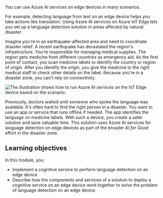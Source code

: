 You can use Azure AI services on edge devices in many scenarios.

For example, detecting language from text on an edge device helps you take actions like translation. Using Azure AI services on Azure IoT Edge lets you set up a language detection solution in areas affected by natural disaster.

Imagine you're in an earthquake-affected area and need to coordinate disaster relief. A recent earthquake has devastated the region's infrastructure. You're responsible for managing medical supplies. The region gets medicine from different countries as emergency aid. As the first point of contact, you scan medicine labels to identify the country or region of origin. After you identify the origin, you give the medicine to the right medical staff to check other details on the label. Because you're in a disaster zone, you can't rely on connectivity.

![The illustration shows how to run Azure AI services on the IoT Edge device based on the scenario.](../media/scenario-image.png)

Previously, doctors waited until someone who spoke the language was available. It's often hard to find the right person in a disaster. You want to use an app or service that runs offline if needed. The app identifies the language on medicine labels. With such a device, you create a safer solution and save valuable time. This solution uses Azure AI services for language detection on edge devices as part of the broader *AI for Good* effort in the disaster zone.

## Learning objectives

In this module, you:

- Implement a cognitive service to perform language detection on an edge device
- Describe how the components and services of a solution to deploy a cognitive service on an edge device work together to solve the problem of language detection on an edge device
